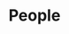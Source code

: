 ---
title: People
subtitle: <br/>
layout: product-category
description: People Description
show_sidebar: true
sort: academic
hide_hero: true
hero_image: heroImageSrc
hide_footer: true
hero_link: /jobs
hero_link_text: Join Us
---
